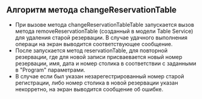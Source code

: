 ## Алгоритм метода changeReservationTable
- При вызове метода changeReservationTableTable запускается вызов метода removeReservationTable (созданный в модели Table Service) для удаления старой резервации. В случае удачного выполнения операци на экран выводится соответствующее сообщение.
- После запускается метод reservationTable, для повторной резервации, где для новой записи присваевается новый номер резервации, имя, дата и номер столика в соответствии с заданными в "Program" параметрами.
- В случае если был указан незарегестрированный номер старой регистрации, либо номер столика в новой резервации указан некорретно, на экран выводится сообщение об ошибке.
